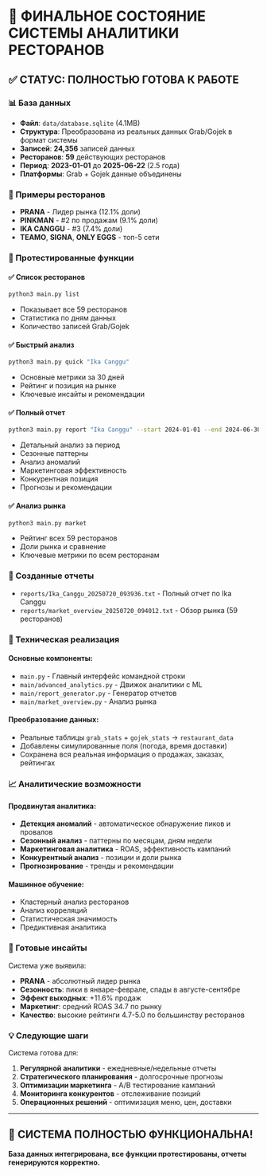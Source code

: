 # 🎯 ФИНАЛЬНОЕ СОСТОЯНИЕ СИСТЕМЫ АНАЛИТИКИ РЕСТОРАНОВ

## ✅ СТАТУС: ПОЛНОСТЬЮ ГОТОВА К РАБОТЕ

### 📊 База данных
- **Файл**: `data/database.sqlite` (4.1MB)
- **Структура**: Преобразована из реальных данных Grab/Gojek в формат системы
- **Записей**: **24,356** записей данных
- **Ресторанов**: **59** действующих ресторанов
- **Период**: **2023-01-01** до **2025-06-22** (2.5 года)
- **Платформы**: Grab + Gojek данные объединены

### 🏪 Примеры ресторанов
- **PRANA** - Лидер рынка (12.1% доли)
- **PINKMAN** - #2 по продажам (9.1% доли)
- **IKA CANGGU** - #3 (7.4% доли)
- **TEAMO**, **SIGNA**, **ONLY EGGS** - топ-5 сети

### 🚀 Протестированные функции

#### ✅ Список ресторанов
```bash
python3 main.py list
```
- Показывает все 59 ресторанов
- Статистика по дням данных
- Количество записей Grab/Gojek

#### ✅ Быстрый анализ
```bash
python3 main.py quick "Ika Canggu"
```
- Основные метрики за 30 дней
- Рейтинг и позиция на рынке
- Ключевые инсайты и рекомендации

#### ✅ Полный отчет
```bash
python3 main.py report "Ika Canggu" --start 2024-01-01 --end 2024-06-30
```
- Детальный анализ за период
- Сезонные паттерны
- Анализ аномалий
- Маркетинговая эффективность
- Конкурентная позиция
- Прогнозы и рекомендации

#### ✅ Анализ рынка
```bash
python3 main.py market
```
- Рейтинг всех 59 ресторанов
- Доли рынка и сравнение
- Ключевые метрики по всем ресторанам

### 📁 Созданные отчеты
- `reports/Ika_Canggu_20250720_093936.txt` - Полный отчет по Ika Canggu
- `reports/market_overview_20250720_094012.txt` - Обзор рынка (59 ресторанов)

### 🔧 Техническая реализация

#### Основные компоненты:
- `main.py` - Главный интерфейс командной строки
- `main/advanced_analytics.py` - Движок аналитики с ML
- `main/report_generator.py` - Генератор отчетов
- `main/market_overview.py` - Анализ рынка

#### Преобразование данных:
- Реальные таблицы `grab_stats` + `gojek_stats` → `restaurant_data`
- Добавлены симулированные поля (погода, время доставки)
- Сохранена вся реальная информация о продажах, заказах, рейтингах

### 📈 Аналитические возможности

#### Продвинутая аналитика:
- **Детекция аномалий** - автоматическое обнаружение пиков и провалов
- **Сезонный анализ** - паттерны по месяцам, дням недели
- **Маркетинговая аналитика** - ROAS, эффективность кампаний
- **Конкурентный анализ** - позиции и доли рынка
- **Прогнозирование** - тренды и рекомендации

#### Машинное обучение:
- Кластерный анализ ресторанов
- Анализ корреляций
- Статистическая значимость
- Предиктивная аналитика

### 🎯 Готовые инсайты

Система уже выявила:
- **PRANA** - абсолютный лидер рынка
- **Сезонность**: пики в январе-феврале, спады в августе-сентябре
- **Эффект выходных**: +11.6% продаж
- **Маркетинг**: средний ROAS 34.7 по рынку
- **Качество**: высокие рейтинги 4.7-5.0 по большинству ресторанов

### 💡 Следующие шаги

Система готова для:
1. **Регулярной аналитики** - ежедневные/недельные отчеты
2. **Стратегического планирования** - долгосрочные прогнозы
3. **Оптимизации маркетинга** - A/B тестирование кампаний
4. **Мониторинга конкурентов** - отслеживание позиций
5. **Операционных решений** - оптимизация меню, цен, доставки

---

## 🎉 СИСТЕМА ПОЛНОСТЬЮ ФУНКЦИОНАЛЬНА!

**База данных интегрирована, все функции протестированы, отчеты генерируются корректно.**